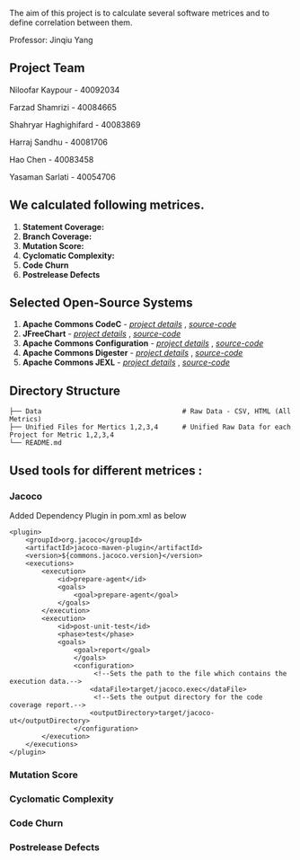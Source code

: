 The aim of this project is to calculate several software metrices and to define correlation between them.

Professor: Jinqiu Yang
## Project Team
Niloofar Kaypour  - 40092034 

Farzad Shamrizi - 40084665

Shahryar Haghighifard - 40083869

Harraj Sandhu - 40081706

Hao Chen - 40083458

Yasaman Sarlati - 40054706

## We calculated following metrices.

1. **Statement Coverage:**
2. **Branch Coverage:** 
3. **Mutation Score:**
4. **Cyclomatic Complexity:** 
5. **Code Churn**
6. **Postrelease Defects**

## Selected Open-Source Systems

1. **Apache Commons CodeC** - [*project details*](http://commons.apache.org/proper/commons-codec/) , [*source-code*](https://github.com/apache/commons-codec)
2. **JFreeChart** - [*project details*](http://www.jfree.org/jfreechart/) , [*source-code*](https://github.com/jfree/jfreechart)
3. **Apache Commons Configuration** - [*project details*](https://commons.apache.org/proper/commons-configuration/) , [*source-code*](https://github.com/apache/commons-configuration) 
4. **Apache Commons Digester** - [*project details*](https://commons.apache.org/proper/commons-digester/) , [*source-code*](https://github.com/apache/commons-digester/tree/DIGESTER3_3_2) 
5. **Apache Commons JEXL** - [*project details*](https://commons.apache.org/proper/commons-jexl/) , [*source-code*](https://github.com/apache/commons-jexl) 

## Directory Structure                                 

    ├── Data                                   # Raw Data - CSV, HTML (All Metrics)
    ├── Unified Files for Mertics 1,2,3,4      # Unified Raw Data for each Project for Metric 1,2,3,4
    └── README.md
    
## Used tools for different metrices :
### Jacoco
Added Dependency Plugin in pom.xml as below

```
<plugin>
	<groupId>org.jacoco</groupId>
	<artifactId>jacoco-maven-plugin</artifactId>
	<version>${commons.jacoco.version}</version>
	<executions>
		<execution>
			<id>prepare-agent</id>
			<goals>
				<goal>prepare-agent</goal>
			</goals>
		</execution>
		<execution>
			<id>post-unit-test</id>
			<phase>test</phase>
			<goals>
				<goal>report</goal>
				</goals>
				<configuration>
					 <!--Sets the path to the file which contains the execution data.-->
					<dataFile>target/jacoco.exec</dataFile>
					 <!--Sets the output directory for the code coverage report.-->
					<outputDirectory>target/jacoco-ut</outputDirectory>
				</configuration>
		</execution>
	</executions>
</plugin>
```
### Mutation Score

### Cyclomatic Complexity

### Code Churn

### Postrelease Defects

